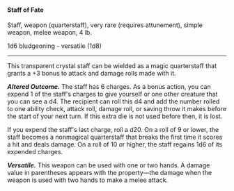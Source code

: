 #### Staff of Fate

Staff, weapon (quarterstaff), very rare (requires attunement), simple weapon, melee weapon, 4 lb.

1d6 bludgeoning  - versatile (1d8)

---

This transparent crystal staff can be wielded as a magic quarterstaff that grants a +3 bonus to attack and damage rolls made with it.

***Altered Outcome.*** The staff has 6 charges. As a bonus action, you can expend 1 of the staff's charges to give yourself or one other creature that you can see a d4. The recipient can roll this d4 and add the number rolled to one ability check, attack roll, damage roll, or saving throw it makes before the start of your next turn. If this extra die is not used before then, it is lost.

If you expend the staff's last charge, roll a d20. On a roll of 9 or lower, the staff becomes a nonmagical quarterstaff that breaks the first time it scores a hit and deals damage. On a roll of 10 or higher, the staff regains 1d6 of its expended charges.

***Versatile.*** This weapon can be used with one or two hands. A damage value in parentheses appears with the property—the damage when the weapon is used with two hands to make a melee attack.